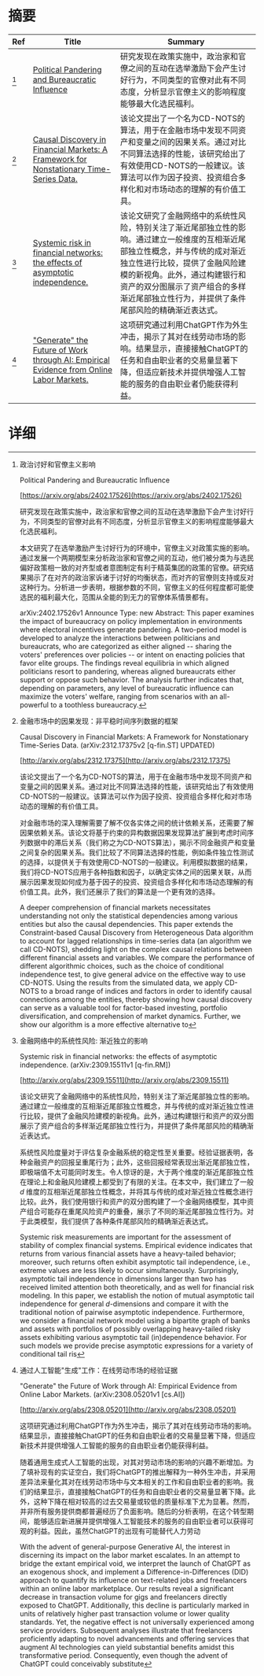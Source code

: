 # 摘要

| Ref | Title | Summary |
| --- | --- | --- |
| [^1] | [Political Pandering and Bureaucratic Influence](https://arxiv.org/abs/2402.17526) | 研究发现在政策实施中，政治家和官僚之间的互动在选举激励下会产生讨好行为，不同类型的官僚对此有不同态度，分析显示官僚主义的影响程度能够最大化选民福利。 |
| [^2] | [Causal Discovery in Financial Markets: A Framework for Nonstationary Time-Series Data.](http://arxiv.org/abs/2312.17375) | 该论文提出了一个名为CD-NOTS的算法，用于在金融市场中发现不同资产和变量之间的因果关系。通过对比不同算法选择的性能，该研究给出了有效使用CD-NOTS的一般建议。该算法可以作为因子投资、投资组合多样化和对市场动态的理解的有价值工具。 |
| [^3] | [Systemic risk in financial networks: the effects of asymptotic independence.](http://arxiv.org/abs/2309.15511) | 该论文研究了金融网络中的系统性风险，特别关注了渐近尾部独立性的影响。通过建立一般维度的互相渐近尾部独立性概念，并与传统的成对渐近独立性进行比较，提供了金融风险建模的新视角。此外，通过构建银行和资产的双分图展示了资产组合的多样渐近尾部独立性行为，并提供了条件尾部风险的精确渐近表达式。 |
| [^4] | ["Generate" the Future of Work through AI: Empirical Evidence from Online Labor Markets.](http://arxiv.org/abs/2308.05201) | 这项研究通过利用ChatGPT作为外生冲击，揭示了其对在线劳动市场的影响。结果显示，直接接触ChatGPT的任务和自由职业者的交易量显著下降，但适应新技术并提供增强人工智能的服务的自由职业者仍能获得利益。 |

# 详细

[^1]: 政治讨好和官僚主义影响

    Political Pandering and Bureaucratic Influence

    [https://arxiv.org/abs/2402.17526](https://arxiv.org/abs/2402.17526)

    研究发现在政策实施中，政治家和官僚之间的互动在选举激励下会产生讨好行为，不同类型的官僚对此有不同态度，分析显示官僚主义的影响程度能够最大化选民福利。

    

    本文研究了在选举激励产生讨好行为的环境中，官僚主义对政策实施的影响。通过发展一个两期模型来分析政治家和官僚之间的互动，他们被分类为与选民偏好政策相一致的对齐型或者意图制定有利于精英集团的政策的官僚。研究结果揭示了在对齐的政治家诉诸于讨好的均衡状态，而对齐的官僚则支持或反对这种行为。分析进一步表明，根据参数的不同，官僚主义的任何程度都可能使选民的福利最大化，范围从全能的到无力的官僚体系情景都有。

    arXiv:2402.17526v1 Announce Type: new  Abstract: This paper examines the impact of bureaucracy on policy implementation in environments where electoral incentives generate pandering. A two-period model is developed to analyze the interactions between politicians and bureaucrats, who are categorized as either aligned -- sharing the voters' preferences over policies -- or intent on enacting policies that favor elite groups. The findings reveal equilibria in which aligned politicians resort to pandering, whereas aligned bureaucrats either support or oppose such behavior. The analysis further indicates that, depending on parameters, any level of bureaucratic influence can maximize the voters' welfare, ranging from scenarios with an all-powerful to a toothless bureaucracy.
    
[^2]: 金融市场中的因果发现：非平稳时间序列数据的框架

    Causal Discovery in Financial Markets: A Framework for Nonstationary Time-Series Data. (arXiv:2312.17375v2 [q-fin.ST] UPDATED)

    [http://arxiv.org/abs/2312.17375](http://arxiv.org/abs/2312.17375)

    该论文提出了一个名为CD-NOTS的算法，用于在金融市场中发现不同资产和变量之间的因果关系。通过对比不同算法选择的性能，该研究给出了有效使用CD-NOTS的一般建议。该算法可以作为因子投资、投资组合多样化和对市场动态的理解的有价值工具。

    

    对金融市场的深入理解需要了解不仅各实体之间的统计依赖关系，还需要了解因果依赖关系。该论文将基于约束的异构数据因果发现算法扩展到考虑时间序列数据中的滞后关系（我们称之为CD-NOTS算法），揭示不同金融资产和变量之间复杂的因果关系。我们比较了不同算法选择的性能，例如条件独立性测试的选择，以提供关于有效使用CD-NOTS的一般建议。利用模拟数据的结果，我们将CD-NOTS应用于各种指数和因子，以确定实体之间的因果关联，从而展示因果发现如何成为基于因子的投资、投资组合多样化和市场动态理解的有价值工具。此外，我们还展示了我们的算法是一个更有效的选择。

    A deeper comprehension of financial markets necessitates understanding not only the statistical dependencies among various entities but also the causal dependencies. This paper extends the Constraint-based Causal Discovery from Heterogeneous Data algorithm to account for lagged relationships in time-series data (an algorithm we call CD-NOTS), shedding light on the complex causal relations between different financial assets and variables. We compare the performance of different algorithmic choices, such as the choice of conditional independence test, to give general advice on the effective way to use CD-NOTS. Using the results from the simulated data, we apply CD-NOTS to a broad range of indices and factors in order to identify causal connections among the entities, thereby showing how causal discovery can serve as a valuable tool for factor-based investing, portfolio diversification, and comprehension of market dynamics. Further, we show our algorithm is a more effective alternative to
    
[^3]: 金融网络中的系统性风险: 渐近独立的影响

    Systemic risk in financial networks: the effects of asymptotic independence. (arXiv:2309.15511v1 [q-fin.RM])

    [http://arxiv.org/abs/2309.15511](http://arxiv.org/abs/2309.15511)

    该论文研究了金融网络中的系统性风险，特别关注了渐近尾部独立性的影响。通过建立一般维度的互相渐近尾部独立性概念，并与传统的成对渐近独立性进行比较，提供了金融风险建模的新视角。此外，通过构建银行和资产的双分图展示了资产组合的多样渐近尾部独立性行为，并提供了条件尾部风险的精确渐近表达式。

    

    系统性风险度量对于评估复杂金融系统的稳定性至关重要。经验证据表明，各种金融资产的回报呈重尾行为；此外，这些回报经常表现出渐近尾部独立性，即极端值不太可能同时发生。令人惊讶的是，大于两个维度的渐近尾部独立性在理论上和金融风险建模上都受到了有限的关注。在本文中，我们建立了一般 $d$ 维度的互相渐近尾部独立性概念，并将其与传统的成对渐近独立性概念进行比较。此外，我们使用银行和资产的双分图构建了一个金融网络模型，其中资产组合可能存在重尾风险资产的重叠，展示了不同的渐近尾部独立性行为。对于此类模型，我们提供了各种条件尾部风险的精确渐近表达式。

    Systemic risk measurements are important for the assessment of stability of complex financial systems. Empirical evidence indicates that returns from various financial assets have a heavy-tailed behavior; moreover, such returns often exhibit asymptotic tail independence, i.e., extreme values are less likely to occur simultaneously. Surprisingly, asymptotic tail independence in dimensions larger than two has received limited attention both theoretically, and as well for financial risk modeling. In this paper, we establish the notion of mutual asymptotic tail independence for general $d$-dimensions and compare it with the traditional notion of pairwise asymptotic independence. Furthermore, we consider a financial network model using a bipartite graph of banks and assets with portfolios of possibly overlapping heavy-tailed risky assets exhibiting various asymptotic tail (in)dependence behavior. For such models we provide precise asymptotic expressions for a variety of conditional tail ris
    
[^4]: 通过人工智能"生成"工作：在线劳动市场的经验证据

    "Generate" the Future of Work through AI: Empirical Evidence from Online Labor Markets. (arXiv:2308.05201v1 [cs.AI])

    [http://arxiv.org/abs/2308.05201](http://arxiv.org/abs/2308.05201)

    这项研究通过利用ChatGPT作为外生冲击，揭示了其对在线劳动市场的影响。结果显示，直接接触ChatGPT的任务和自由职业者的交易量显著下降，但适应新技术并提供增强人工智能的服务的自由职业者仍能获得利益。

    

    随着通用生成式人工智能的出现，对其对劳动市场的影响的兴趣不断增加。为了填补现有的实证空白，我们将ChatGPT的推出解释为一种外生冲击，并采用差异法来量化其对在线劳动市场中与文本相关的工作和自由职业者的影响。我们的结果显示，直接接触ChatGPT的任务和自由职业者的交易量显著下降。此外，这种下降在相对较高的过去交易量或较低的质量标准下尤为显著。然而，并非所有服务提供商都普遍经历了负面影响。随后的分析表明，在这个转型期间，能够适应新进展并提供增强人工智能技术的服务的自由职业者可以获得可观的利益。因此，虽然ChatGPT的出现有可能替代人力劳动

    With the advent of general-purpose Generative AI, the interest in discerning its impact on the labor market escalates. In an attempt to bridge the extant empirical void, we interpret the launch of ChatGPT as an exogenous shock, and implement a Difference-in-Differences (DID) approach to quantify its influence on text-related jobs and freelancers within an online labor marketplace. Our results reveal a significant decrease in transaction volume for gigs and freelancers directly exposed to ChatGPT. Additionally, this decline is particularly marked in units of relatively higher past transaction volume or lower quality standards. Yet, the negative effect is not universally experienced among service providers. Subsequent analyses illustrate that freelancers proficiently adapting to novel advancements and offering services that augment AI technologies can yield substantial benefits amidst this transformative period. Consequently, even though the advent of ChatGPT could conceivably substitute
    

